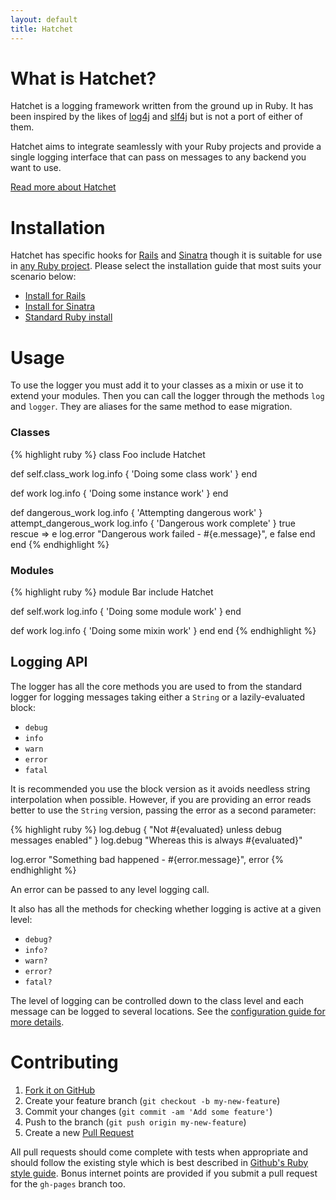 ```yaml
---
layout: default
title: Hatchet
---
```


# What is Hatchet?

Hatchet is a logging framework written from the ground up in Ruby. It has been
inspired by the likes of [log4j](http://logging.apache.org/log4j/) and [slf4j](http://www.slf4j.org/)
but is not a port of either of them.

Hatchet aims to integrate seamlessly with your Ruby projects and provide a
single logging interface that can pass on messages to any backend you want to
use.

[Read more about Hatchet](/hatchet/about.html)

# Installation

Hatchet has specific hooks for [Rails](/hatchet/install/rails.html) and
[Sinatra](/hatchet/install/sinatra.html) though it is suitable for use in
[any Ruby project](/hatchet/install/ruby.html). Please select the installation
guide that most suits your scenario below:

 * [Install for Rails](/hatchet/install/rails.html)
 * [Install for Sinatra](/hatchet/install/sinatra.html)
 * [Standard Ruby install](/hatchet/install/ruby.html)

# Usage

To use the logger you must add it to your classes as a mixin or use it to extend
your modules. Then you can call the logger through the methods `log` and
`logger`. They are aliases for the same method to ease migration.

### Classes

{% highlight ruby %}
class Foo
  include Hatchet

  def self.class_work
    log.info { 'Doing some class work' }
  end

  def work
    log.info { 'Doing some instance work' }
  end

  def dangerous_work
    log.info { 'Attempting dangerous work' }
    attempt_dangerous_work
    log.info { 'Dangerous work complete' }
    true
  rescue => e
    log.error "Dangerous work failed - #{e.message}", e
    false
  end
end
{% endhighlight %}

### Modules

{% highlight ruby %}
module Bar
  include Hatchet

  def self.work
    log.info { 'Doing some module work' }
  end

  def work
    log.info { 'Doing some mixin work' }
  end
end
{% endhighlight %}

## Logging API

The logger has all the core methods you are used to from the standard logger for
logging messages taking either a `String` or a lazily-evaluated block:

 * `debug`
 * `info`
 * `warn`
 * `error`
 * `fatal`

It is recommended you use the block version as it avoids needless string
interpolation when possible. However, if you are providing an error reads better
to use the `String` version, passing the error as a second parameter:

{% highlight ruby %}
log.debug { "Not #{evaluated} unless debug messages enabled" }
log.debug "Whereas this is always #{evaluated}"

log.error "Something bad happened - #{error.message}", error
{% endhighlight %}

An error can be passed to any level logging call.

It also has all the methods for checking whether logging is active at a given
level:

 * `debug?`
 * `info?`
 * `warn?`
 * `error?`
 * `fatal?`

The level of logging can be controlled down to the class level and each message
can be logged to several locations. See the
[configuration guide for more details](http://gshutler.github.com/hatchet/configuration.html).

# Contributing

1. [Fork it on GitHub](https://github.com/gshutler/hatchet)
2. Create your feature branch (`git checkout -b my-new-feature`)
3. Commit your changes (`git commit -am 'Add some feature'`)
4. Push to the branch (`git push origin my-new-feature`)
5. Create a new [Pull Request](https://github.com/gshutler/hatchet/pulls)

All pull requests should come complete with tests when appropriate and should
follow the existing style which is best described in
[Github's Ruby style guide](https://github.com/styleguide/ruby/). Bonus internet
points are provided if you submit a pull request for the `gh-pages` branch too.

